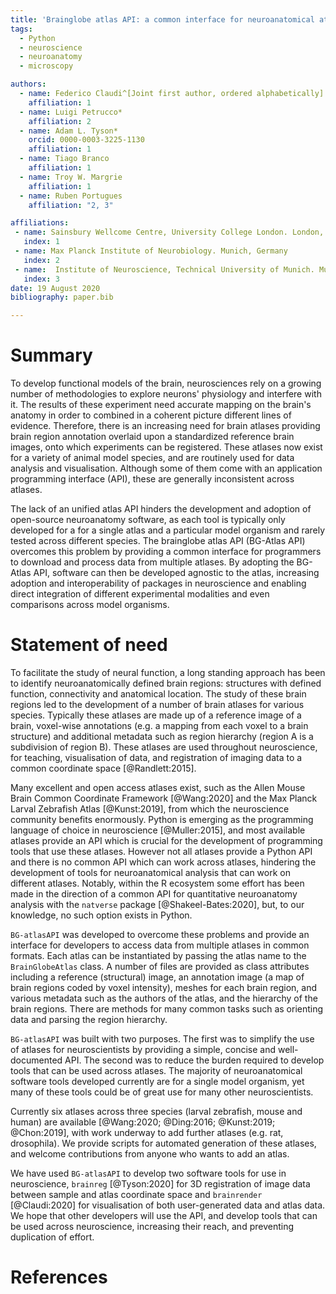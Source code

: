```yaml
---
title: 'Brainglobe atlas API: a common interface for neuroanatomical atlases'
tags:
  - Python
  - neuroscience
  - neuroanatomy
  - microscopy

authors:
  - name: Federico Claudi^[Joint first author, ordered alphabetically]
    affiliation: 1
  - name: Luigi Petrucco*
    affiliation: 2
  - name: Adam L. Tyson*
    orcid: 0000-0003-3225-1130
    affiliation: 1
  - name: Tiago Branco
    affiliation: 1
  - name: Troy W. Margrie
    affiliation: 1
  - name: Ruben Portugues
    affiliation: "2, 3"

affiliations:
 - name: Sainsbury Wellcome Centre, University College London. London, U.K.
   index: 1
 - name: Max Planck Institute of Neurobiology. Munich, Germany
   index: 2
 - name:  Institute of Neuroscience, Technical University of Munich. Munich, Germany
   index: 3
date: 19 August 2020
bibliography: paper.bib

---
```


# Summary
To develop functional models of the brain, neurosciences rely on a growing number of methodologies to explore neurons' physiology and interfere with it. The results of these experiment need accurate mapping on the brain's anatomy in order to combined in a coherent picture different lines of evidence. Therefore, there is an increasing need for  brain atlases providing brain region annotation overlaid upon a standardized reference brain images, onto which experiments can be registered. These atlases now exist for a variety of animal model species, and are routinely used for data analysis and visualisation. Although some of them come with an application programming interface (API), these are generally inconsistent across atlases. 

The lack of an unified atlas API hinders the development and adoption of open-source neuroanatomy software, as each tool is typically only developed for a for a single atlas and a particular model organism and rarely tested across different species. The brainglobe atlas API (BG-Atlas API) overcomes this problem by providing a common interface for programmers to download and process data from multiple atlases. By adopting the BG-Atlas API, software can then be developed agnostic to the atlas, increasing adoption and interoperability of packages in neuroscience and enabling direct integration of different experimental modalities and even comparisons across model organisms. 

# Statement of need 
To facilitate the study of neural function, a long standing approach has been to identify neuroanatomically defined brain regions: structures with defined function, connectivity and anatomical location. The study of these brain regions led to the development of a number of brain atlases for various species. Typically these atlases are made up of a reference image of a brain, voxel-wise annotations (e.g. a mapping from each voxel to a brain structure) and additional metadata such as region hierarchy (region A is a subdivision of region B). These atlases are used throughout neuroscience, for teaching, visualisation of data, and registration of imaging data to a common coordinate space [@Randlett:2015].

Many excellent and open access atlases exist, such as the Allen Mouse Brain Common Coordinate Framework [@Wang:2020] and the Max Planck Larval Zebrafish Atlas [@Kunst:2019], from which
the neuroscience community benefits enormously. Python is emerging as the programming language of choice in neuroscience [@Muller:2015], and most available atlases provide an API
which is crucial for the development of programming tools that use these atlases. 
However not all atlases provide a Python API and there is no common API which can work across atlases, hindering the development of tools for neuroanatomical analysis that can work on different atlases. Notably, within the R ecosystem some effort has been made in the direction of a common API for quantitative neuroanatomy analysis with the `natverse` package [@Shakeel-Bates:2020], but, to our knowledge, no such option exists in Python.

`BG-atlasAPI` was developed to overcome these problems and provide an interface for developers to access data from multiple atlases in common formats. Each atlas can be instantiated by passing the atlas name to the `BrainGlobeAtlas` class. A number of files are provided as class attributes including a reference (structural) image, an annotation image (a map of brain regions coded by voxel intensity), meshes for each brain region, and various metadata such as the authors of the atlas, and the hierarchy of the brain regions. There are methods for many common tasks such as orienting data and parsing the region hierarchy.

`BG-atlasAPI` was built with two purposes. The first was to simplify the use of atlases for neuroscientists by providing a simple, concise and well-documented API. The second was to reduce the burden required to develop tools that can be used across atlases. The majority of neuroanatomical software tools developed currently are for a single model organism, yet many of these tools could be of great use for many other neuroscientists. 

Currently six atlases across three species (larval zebrafish, mouse and human) are available [@Wang:2020; @Ding:2016; @Kunst:2019; @Chon:2019], with work underway to add further atlases (e.g. rat, drosophila). We provide scripts for automated generation of these atlases, and welcome contributions from anyone who wants to add an atlas. 

We have used `BG-atlasAPI` to develop two software tools for use in neuroscience, `brainreg` [@Tyson:2020] for 3D registration of image data between sample and atlas coordinate space and `brainrender` [@Claudi:2020] for visualisation of both user-generated data and atlas data. We hope that other developers will use the API, and develop tools that can be used across neuroscience, increasing their reach, and preventing duplication of effort.

# References
